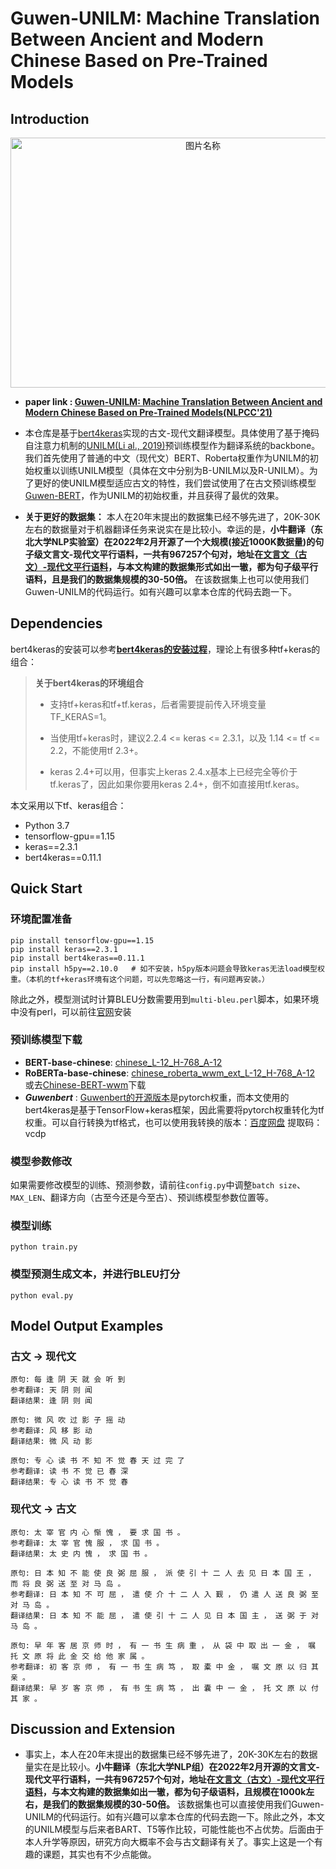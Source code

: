 # Guwen-UNILM: Machine Translation Between Ancient and Modern Chinese Based on Pre-Trained Models
## Introduction
<div  align="center">   
 <img src="https://user-images.githubusercontent.com/30574139/163604086-13213a39-ab35-42d1-806f-04f48914b6f3.png" width = "600" height = "400" alt="图片名称" align=center />
</div> 

- **paper link : [Guwen-UNILM: Machine Translation Between Ancient and Modern Chinese Based on Pre-Trained Models(NLPCC'21)](https://link.springer.com/chapter/10.1007/978-3-030-88480-2_10)** 

- 本仓库是基于[bert4keras](https://github.com/bojone/bert4keras)实现的古文-现代文翻译模型。具体使用了基于掩码自注意力机制的[UNILM(Li al., 2019)](https://arxiv.org/abs/1905.03197)预训练模型作为翻译系统的backbone。我们首先使用了普通的中文（现代文）BERT、Roberta权重作为UNILM的初始权重以训练UNILM模型（具体在文中分别为B-UNILM以及R-UNILM）。为了更好的使UNILM模型适应古文的特性，我们尝试使用了在古文预训练模型[Guwen-BERT](https://github.com/Ethan-yt/guwenbert)，作为UNILM的初始权重，并且获得了最优的效果。
- **关于更好的数据集：** 本人在20年末提出的数据集已经不够先进了，20K-30K左右的数据量对于机器翻译任务来说实在是比较小。幸运的是，**小牛翻译（东北大学NLP实验室）在2022年2月开源了一个大规模(接近1000K数据量)的句子级文言文-现代文平行语料，一共有967257个句对，地址在[文言文（古文）-现代文平行语料](https://github.com/NiuTrans/Classical-Modern)，与本文构建的数据集形式如出一辙，都为句子级平行语料，且是我们的数据集规模的30-50倍。** 在该数据集上也可以使用我们Guwen-UNILM的代码运行。如有兴趣可以拿本仓库的代码去跑一下。


## Dependencies
bert4keras的安装可以参考[**bert4keras的安装过程**](https://github.com/bojone/bert4keras#%E4%BD%BF%E7%94%A8)，理论上有很多种tf+keras的组合：
<blockquote><strong>关于bert4keras的环境组合</strong>
  
- 支持tf+keras和tf+tf.keras，后者需要提前传入环境变量TF_KERAS=1。

- 当使用tf+keras时，建议2.2.4 <= keras <= 2.3.1，以及 1.14 <= tf <= 2.2，不能使用tf 2.3+。

- keras 2.4+可以用，但事实上keras 2.4.x基本上已经完全等价于tf.keras了，因此如果你要用keras 2.4+，倒不如直接用tf.keras。
</blockquote>

本文采用以下tf、keras组合：

- Python 3.7 
- tensorflow-gpu==1.15
- keras==2.3.1
- bert4keras==0.11.1

## Quick Start
### 环境配置准备
```
pip install tensorflow-gpu==1.15
pip install keras==2.3.1
pip install bert4keras==0.11.1
pip install h5py==2.10.0   # 如不安装，h5py版本问题会导致keras无法load模型权重。（本机的tf+keras环境有这个问题，可以先忽略这一行，有问题再安装。） 
```
除此之外，模型测试时计算BLEU分数需要用到`multi-bleu.perl`脚本，如果环境中没有perl，可以前往[官网](https://www.perl.org/get.html)安装

### 预训练模型下载
- **BERT-base-chinese**:  [chinese_L-12_H-768_A-12](https://storage.googleapis.com/bert_models/2018_11_03/chinese_L-12_H-768_A-12.zip)
- **RoBERTa-base-chinese**:  [chinese_roberta_wwm_ext_L-12_H-768_A-12](https://drive.google.com/open?id=1dtad0FFzG11CBsawu8hvwwzU2R0FDI94) 或去[Chinese-BERT-wwm](https://github.com/ymcui/Chinese-BERT-wwm)下载
- **_Guwenbert_** : [Guwenbert的开源版本](https://github.com/Ethan-yt/guwenbert)是pytorch权重，而本文使用的bert4keras是基于TensorFlow+keras框架，因此需要将pytorch权重转化为tf权重。可以自行转换为tf格式，也可以使用我转换的版本：[百度网盘](https://pan.baidu.com/s/1heS4B3wZypJjKuhtpIF7Lg) 提取码：vcdp

### 模型参数修改
如果需要修改模型的训练、预测参数，请前往`config.py`中调整`batch size`、`MAX_LEN`、翻译方向（古至今还是今至古）、预训练模型参数位置等。

### 模型训练
```
python train.py
```

### 模型预测生成文本，并进行BLEU打分
```
python eval.py
```
## Model Output Examples

### 古文 → 现代文

```
原句: 每 逢 阴 天 就 会 听 到
参考翻译: 天 阴 则 闻
翻译结果: 逢 阴 则 闻
```

```
原句: 微 风 吹 过 影 子 摇 动
参考翻译: 风 移 影 动
翻译结果: 微 风 动 影
```

```
原句: 专 心 读 书 不 知 不 觉 春 天 过 完 了
参考翻译: 读 书 不 觉 已 春 深
翻译结果: 专 心 读 书 不 觉 春
```

### 现代文 → 古文

```
原句: 太 宰 官 内 心 惭 愧 ， 要 求 国 书 。
参考翻译: 太 宰 官 愧 服 ， 求 国 书 。
翻译结果: 太 史 内 愧 ， 求 国 书 。
```

```
原句: 日 本 知 不 能 使 良 弼 屈 服 ， 派 使 引 十 二 人 去 见 日 本 国 王 ， 而 将 良 弼 送 至 对 马 岛 。
参考翻译: 日 本 知 不 可 屈 ， 遣 使 介 十 二 人 入 觐 ， 仍 遣 人 送 良 弼 至 对 马 岛 。
翻译结果: 日 本 知 不 能 屈 ， 遣 使 引 十 二 人 见 日 本 国 主 ， 送 弼 于 对 马 岛 。
```

```
原句: 早 年 客 居 京 师 时 ， 有 一 书 生 病 重 ， 从 袋 中 取 出 一 金 ， 嘱 托 文 原 将 此 金 交 给 他 家 属 。
参考翻译: 初 客 京 师 ， 有 一 书 生 病 笃 ， 取 橐 中 金 ， 嘱 文 原 以 归 其 亲 。
翻译结果: 早 岁 客 京 师 ， 有 书 生 病 笃 ， 出 囊 中 一 金 ， 托 文 原 以 付 其 家 。
```

## Discussion and Extension
- 事实上，本人在20年末提出的数据集已经不够先进了，20K-30K左右的数据量实在是比较小。**小牛翻译（东北大学NLP组）在2022年2月开源的文言文-现代文平行语料，一共有967257个句对，地址在[文言文（古文）-现代文平行语料](https://github.com/NiuTrans/Classical-Modern)，与本文构建的数据集如出一辙，都为句子级语料，且规模在1000k左右，是我们的数据集规模的30-50倍。** 该数据集也可以直接使用我们Guwen-UNILM的代码运行。如有兴趣可以拿本仓库的代码去跑一下。除此之外，本文的UNILM模型与后来者BART、T5等作比较，可能性能也不占优势。后面由于本人升学等原因，研究方向大概率不会与古文翻译有关了。事实上这是一个有趣的课题，其实也有不少点能做。
